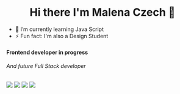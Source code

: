 <h1 align="center">Hi there I'm Malena Czech 👋</h1>

- 🌱 I’m currently learning Java Script
- ⚡ Fun fact: I'm also a Design Student

<h4>Frontend developer in progress</h4>
<h6> And future Full Stack developer<h6>
<p>
<img src="https://img.shields.io/badge/html5-%23E34F26.svg?style=for-the-badge&logo=html5&logoColor=white"/>
<img src="https://img.shields.io/badge/css3-%231572B6.svg?style=for-the-badge&logo=css3&logoColor=white"/>
<img src="https://img.shields.io/badge/bootstrap-%23563D7C.svg?style=for-the-badge&logo=bootstrap&logoColor=white"/>
<img src="https://img.shields.io/badge/css3-%231572B6.svg?style=for-the-badge&logo=css3&logoColor=white"/>
</p>
